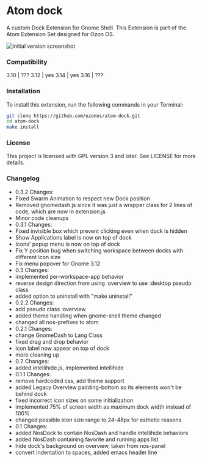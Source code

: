 Atom dock
=========
A custom Dock Extension for Gnome Shell. This Extension is part of the Atom Extension Set designed for Ozon OS. 

![initial version screenshot](https://cloud.githubusercontent.com/assets/749098/2646924/941f1bc0-bf44-11e3-8368-73526fee9056.png)


### Compatibility

3.10	| ???
3.12	| yes
3.14	| yes
3.16	| ???

### Installation

To install this extension, run the following commands in your Terminal:

```bash
git clone https://github.com/ozonos/atom-dock.git
cd atom-dock
make install
```

### License

This project is licensed with GPL version 3 and later. See LICENSE for more details.

### Changelog

* 0.3.2 Changes:
 * Fixed Swarm Animation to respect new Dock position
 * Removed gnomedash.js since it was just a wrapper class for 2 lines of code,
   which are now in extension.js
 * Minor code cleanups
* 0.3.1 Changes:
 * Fixed invisible box which prevent clicking even when dock is hidden
 * Show Applications label is now on top of dock
 * Icons' popup menu is now on top of dock
 * Fix Y position bug when switching workspace between docks with different icon size
 * Fix menu popover for Gnome 3.12
* 0.3 Changes:
 * implemented per-workspace-app behavior
 * reverse design direction from using :overview to use :desktop pseudo class
 * added option to uninstall with "make uninstall"
* 0.2.2 Changes:
 * add pseudo class :overview
 * added theme handling when gnome-shell theme changed
 * changed all nos-prefixes to atom
* 0.2.1 Changes:
 * change GnomeDash to Lang Class
 * fixed drag and drop behavior
 * icon label now appear on top of dock
 * more cleaning up
* 0.2 Changes:
 * added intellihide.js, implemented intellihide
* 0.1.1 Changes:
 * remove hardcoded css, add theme support
 * added Legacy Overview padding-bottom so its elements won't be behind dock
 * fixed incorrect icon sizes on some initialization
 * implemented 75% of screen width as maximum dock width instead of 100%
 * changed possible icon size range to 24-48px for esthetic reasons
* 0.1 Changes:
 * added NosDock to contain NosDash and handle intellihide behaviors
 * added NosDash containing favorite and running apps list
 * hide dock's background on overview, taken from nos-panel
 * convert indentation to spaces, added emacs header line

